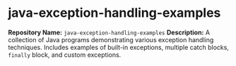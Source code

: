 # java-exception-handling-examples
**Repository Name:**   `java-exception-handling-examples`  **Description:**   A collection of Java programs demonstrating various exception handling techniques.   Includes examples of built-in exceptions, multiple catch blocks, `finally` block, and custom exceptions.

